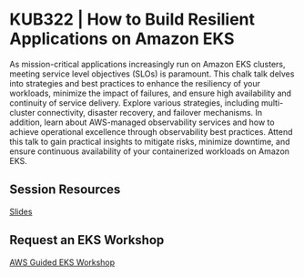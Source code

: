 # KUB322 | How to Build Resilient Applications on Amazon EKS
As mission-critical applications increasingly run on Amazon EKS clusters, meeting service level objectives (SLOs) is paramount. This chalk talk delves into strategies and best practices to enhance the resiliency of your workloads, minimize the impact of failures, and ensure high availability and continuity of service delivery. Explore various strategies, including multi-cluster connectivity, disaster recovery, and failover mechanisms. In addition, learn about AWS-managed observability services and how to achieve operational excellence through observability best practices. Attend this talk to gain practical insights to mitigate risks, minimize downtime, and ensure continuous availability of your containerized workloads on Amazon EKS. 

## Session Resources 
[Slides](https://reinvent.awsevents.com/content/dam/reinvent/2024/slides/kub/KUB322_How-to-build-resilient-applications-on-Amazon-EKS.pdf)

## Request an EKS Workshop
[AWS Guided EKS Workshop](https://pages.awscloud.com/NAMER-other-PT-eks-workshop-2024-reg.html?trk=93273282-cba3-45ac-932f-841b45264eee&sc_channel=el)
